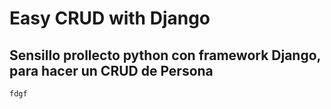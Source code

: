 # Easy CRUD with Django
## Sensillo prollecto python con framework Django, para hacer un CRUD de Persona

``` fdgf ```

